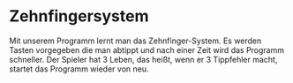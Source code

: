 # Zehnfingersystem
Mit unserem Programm lernt man das Zehnfinger-System. Es werden Tasten vorgegeben die man abtippt und nach einer Zeit wird das Programm schneller. Der Spieler hat 3 Leben, das heißt, wenn er 3 Tippfehler macht, startet das Programm wieder von neu.
